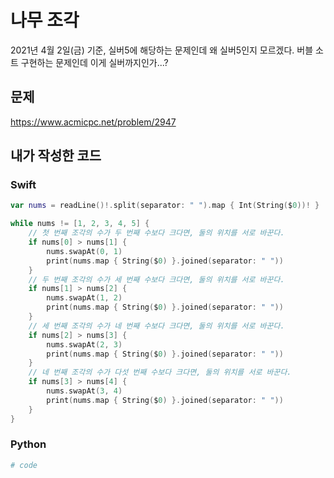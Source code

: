 # 나무 조각
2021년 4월 2일(금) 기준, 실버5에 해당하는 문제인데 왜 실버5인지 모르겠다. 버블 소트 구현하는 문제인데 이게 실버까지인가...?

## 문제
https://www.acmicpc.net/problem/2947

## 내가 작성한 코드
### Swift
```swift
var nums = readLine()!.split(separator: " ").map { Int(String($0))! }

while nums != [1, 2, 3, 4, 5] {
    // 첫 번째 조각의 수가 두 번째 수보다 크다면, 둘의 위치를 서로 바꾼다.
    if nums[0] > nums[1] {
        nums.swapAt(0, 1)
        print(nums.map { String($0) }.joined(separator: " "))
    }
    // 두 번째 조각의 수가 세 번째 수보다 크다면, 둘의 위치를 서로 바꾼다.
    if nums[1] > nums[2] {
        nums.swapAt(1, 2)
        print(nums.map { String($0) }.joined(separator: " "))
    }
    // 세 번째 조각의 수가 네 번째 수보다 크다면, 둘의 위치를 서로 바꾼다.
    if nums[2] > nums[3] {
        nums.swapAt(2, 3)
        print(nums.map { String($0) }.joined(separator: " "))
    }
    // 네 번째 조각의 수가 다섯 번째 수보다 크다면, 둘의 위치를 서로 바꾼다.
    if nums[3] > nums[4] {
        nums.swapAt(3, 4)
        print(nums.map { String($0) }.joined(separator: " "))
    }
}
```
### Python
```python
# code
```